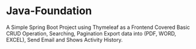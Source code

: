 # Java-Foundation
A Simple Spring Boot Project using Thymeleaf as a Frontend Covered Basic CRUD Operation, Searching, Pagination Export data into (PDF, WORD, EXCEL), Send Email and  Shows Activity History.
